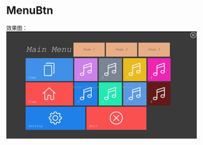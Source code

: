 # MenuBtn
效果图：
![impression drawing](https://github.com/yguo18/MenuBtn/raw/master/Assets/Icons/Impression.PNG)
